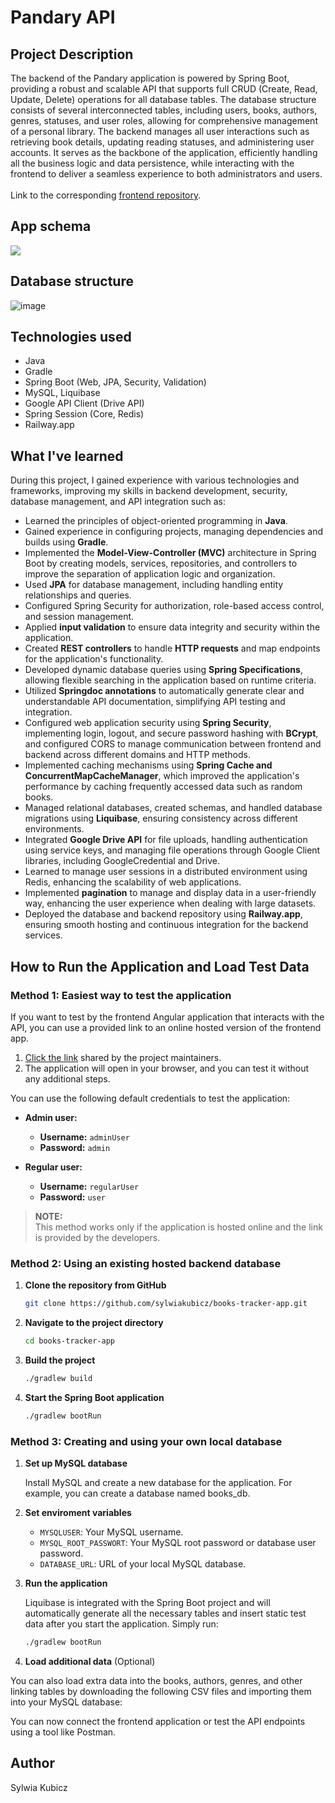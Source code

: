 <h1>Pandary API</h1>

<h2>Project Description</h2>
The backend of the Pandary application is powered by Spring Boot, providing a robust and scalable API that supports full CRUD (Create, Read, Update, Delete) operations for all database tables. The database structure consists of several interconnected tables, including users, books, authors, genres, statuses, and user roles, allowing for comprehensive management of a personal library. The backend manages all user interactions such as retrieving book details, updating reading statuses, and administering user accounts. It serves as the backbone of the application, efficiently handling all the business logic and data persistence, while interacting with the frontend to deliver a seamless experience to both administrators and users. 
<br>
<br>
Link to the corresponding <a href="https://github.com/sylwiakubicz/books-tracker-front/tree/master">frontend repository</a>.

<h2>App schema</h2>
<p align="center"> 
  <img src="https://github.com/user-attachments/assets/f284fc60-b2c3-4d44-943c-0c10c7dc6c0c" style="display: flex; justify-contetnt: center;">
</p>
<h2>Database structure</h2>

![image](https://github.com/user-attachments/assets/7c204d5a-d0b5-4486-97c7-77c705ab348d)


<h2>Technologies used</h2>
<ul>
  <li>Java</li>
  <li>Gradle</li>
  <li>Spring Boot (Web, JPA, Security, Validation)</li>
  <li>MySQL, Liquibase</li>
  <li>Google API Client (Drive API)</li>
  <li>Spring Session (Core, Redis)</li>
  <li>Railway.app</li>
</ul>

<h2>What I've learned</h2>
During this project, I gained experience with various technologies and frameworks, improving my skills in backend development, security, database management, and API integration such as:
<ul>
  <li>Learned the principles of object-oriented programming in <strong>Java</strong>.</li>
  <li>Gained experience in configuring projects, managing dependencies and builds using <strong>Gradle</strong>.</li>
  <li>Implemented the <strong>Model-View-Controller (MVC)</strong> architecture in Spring Boot by creating models, services, repositories, and controllers to improve the separation of application logic and organization.</li>
  <li>Used <strong>JPA</strong> for database management, including handling entity relationships and queries.</li>
  <li>Configured <srtong>Spring Security</srtong> for authorization, role-based access control, and session management.</li>
  <li>Applied <strong>input validation</strong> to ensure data integrity and security within the application.</li>
  <li>Created <strong>REST controllers</strong> to handle <strong>HTTP requests</strong> and map endpoints for the application's functionality.</li>
  <li>Developed dynamic database queries using <strong>Spring Specifications</strong>, allowing flexible searching in the application based on runtime criteria.</li>
  <li>Utilized <strong>Springdoc annotations</strong> to automatically generate clear and understandable API documentation, simplifying API testing and integration.</li>
  <li>Configured web application security using <strong>Spring Security</strong>, implementing login, logout, and secure password hashing with <strong>BCrypt</strong>, and configured CORS to manage communication between frontend and backend across different domains and HTTP methods.</li>
  <li>Implemented caching mechanisms using <strong>Spring Cache and ConcurrentMapCacheManager</strong>, which improved the application's performance by caching frequently accessed data such as random books.</li>
  <li>Managed relational databases, created schemas, and handled database migrations using <strong>Liquibase</strong>, ensuring consistency across different environments.</li>
  <li>Integrated <strong>Google Drive API</strong> for file uploads, handling authentication using service keys, and managing file operations through Google Client libraries, including GoogleCredential and Drive.</li>
  <li>Learned to manage user sessions in a distributed environment using Redis, enhancing the scalability of web applications.</li>
  <li>Implemented <strong>pagination</strong> to manage and display data in a user-friendly way, enhancing the user experience when dealing with large datasets.</li>
  <li>Deployed the database and backend repository using <strong>Railway.app</strong>, ensuring smooth hosting and continuous integration for the backend services.</li>
</ul>

<h2>How to Run the Application and Load Test Data</h2> 

### Method 1: Easiest way to test the application

If you want to test by the frontend Angular application that interacts with the API, you can use a provided link to an online hosted version of the frontend app.

1. [Click the link](https://pandary.vercel.app/) shared by the project maintainers.
2. The application will open in your browser, and you can test it without any additional steps.

You can use the following default credentials to test the application:

- **Admin user:**
  - **Username:** `adminUser`
  - **Password:** `admin`

- **Regular user:**
  - **Username:** `regularUser`
  - **Password:** `user`

> **NOTE:**  
> This method works only if the application is hosted online and the link is provided by the developers.

### Method 2: Using an existing hosted backend database

1. **Clone the repository from GitHub**

    ```bash
    git clone https://github.com/sylwiakubicz/books-tracker-app.git
    ```

2. **Navigate to the project directory**

    ```bash
    cd books-tracker-app
    ```

3. **Build the project**

    ```bash
    ./gradlew build
    ```

4. **Start the Spring Boot application**

    ```bash
    ./gradlew bootRun
    ```

### Method 3: Creating and using your own local database

1. **Set up MySQL database**
 
   Install MySQL and create a new database for the application. For example, you can create a database named books_db.

2. **Set enviroment variables**

   - `MYSQLUSER`: Your MySQL username.
   - `MYSQL_ROOT_PASSWORT`: Your MySQL root password or database user password.
   - `DATABASE_URL`: URL of your local MySQL database.

3. **Run the application**
   
   Liquibase is integrated with the Spring Boot project and will automatically generate all the necessary tables and insert static test data after you start the application. Simply run:

   ```bash
   ./gradlew bootRun
   ```
   
4. **Load additional data** (Optional)
   
You can also load extra data into the books, authors, genres, and other linking tables by downloading the following CSV files and importing them into your MySQL database:



You can now connect the frontend application or test the API endpoints using a tool like Postman.

<h2>Author</h2>
<p>Sylwia Kubicz</p>

